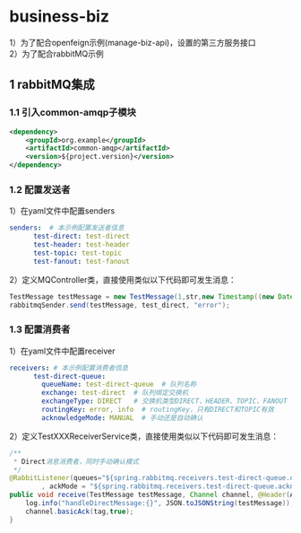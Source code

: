 # business-biz
1）为了配合openfeign示例(manage-biz-api)，设置的第三方服务接口  
2）为了配合rabbitMQ示例

## 1 rabbitMQ集成
### 1.1 引入common-amqp子模块
```xml
<dependency>
    <groupId>org.example</groupId>
    <artifactId>common-amqp</artifactId>
    <version>${project.version}</version>
</dependency>
```
### 1.2 配置发送者
1）在yaml文件中配置senders
```yaml
senders:  # 本示例配置发送者信息
      test-direct: test-direct
      test-header: test-header
      test-topic: test-topic
      test-fanout: test-fanout
```
2）定义MQController类，直接使用类似以下代码即可发生消息：
```java
TestMessage testMessage = new TestMessage(1,str,new Timestamp((new Date()).getTime()));
rabbitmqSender.send(testMessage, test_direct, "error");
```
### 1.3 配置消费者
1）在yaml文件中配置receiver
```yaml
receivers: # 本示例配置消费者信息
      test-direct-queue:
        queueName: test-direct-queue  # 队列名称
        exchange: test-direct  # 队列绑定交换机
        exchangeType: DIRECT   # 交换机类型DIRECT、HEADER、TOPIC、FANOUT
        routingKey: error, info  # routingKey，只有DIRECT和TOPIC有效
        acknowledgeMode: MANUAL  # 手动还是自动确认
```
2）定义TestXXXReceiverService类，直接使用类似以下代码即可发生消息：
```java
/**
 * Direct消息消费者，同时手动确认模式
 */
@RabbitListener(queues="${spring.rabbitmq.receivers.test-direct-queue.queueName}"
        , ackMode = "${spring.rabbitmq.receivers.test-direct-queue.acknowledgeMode}")
public void receive(TestMessage testMessage, Channel channel, @Header(AmqpHeaders.DELIVERY_TAG) long tag) throws IOException {
    log.info("handleDirectMessage:{}", JSON.toJSONString(testMessage));
    channel.basicAck(tag,true);
}
```
